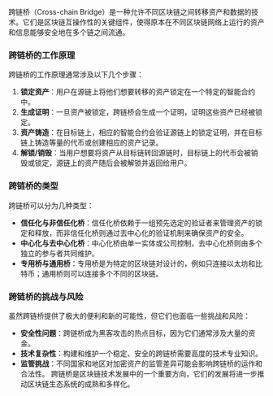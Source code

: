 跨链桥（Cross-chain Bridge）是一种允许不同区块链之间转移资产和数据的技术。它们是区块链互操作性的关键组件，使得原本在不同区块链网络上运行的资产和信息能够安全地在多个链之间流通。
### 跨链桥的工作原理
跨链桥的工作原理通常涉及以下几个步骤：
1. **锁定资产**：用户在源链上将他们想要转移的资产锁定在一个特定的智能合约中。
2. **生成证明**：一旦资产被锁定，跨链桥会生成一个证明，证明这些资产已经被锁定。
3. **资产铸造**：在目标链上，相应的智能合约会验证源链上的锁定证明，并在目标链上铸造等量的代币或创建相应的资产记录。
4. **解锁/销毁**：当用户想要将资产从目标链转回源链时，目标链上的代币会被销毁或锁定，源链上的资产随后会被解锁并返回给用户。
   
### 跨链桥的类型
跨链桥可以分为几种类型：
- **信任化与非信任化桥**：信任化桥依赖于一组预先选定的验证者来管理资产的锁定和释放，而非信任化桥则通过去中心化的验证机制来确保资产的安全。
- **中心化与去中心化桥**：中心化桥由单一实体或公司控制，去中心化桥则由多个独立的参与者共同维护。
- **专用桥与通用桥**：专用桥是为特定的区块链对设计的，例如只连接以太坊和比特币；通用桥则可以连接多个不同的区块链。

### 跨链桥的挑战与风险
虽然跨链桥提供了极大的便利和新的可能性，但它们也面临一些挑战和风险：
- **安全性问题**：跨链桥成为黑客攻击的热点目标，因为它们通常涉及大量的资金。
- **技术复杂性**：构建和维护一个稳定、安全的跨链桥需要高度的技术专业知识。
- **监管挑战**：不同国家和地区对加密资产的监管差异可能会影响跨链桥的运作和合法性。
跨链桥是区块链技术发展中的一个重要方向，它们的发展将进一步推动区块链生态系统的成熟和多样化。
